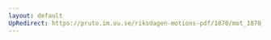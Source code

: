 ```yaml
---
layout: default
UpRedirect: https://pruto.im.uu.se/riksdagen-motions-pdf/1870/mot_1870__ak__222/mot_1870__ak__222-007.pdf
---
```

